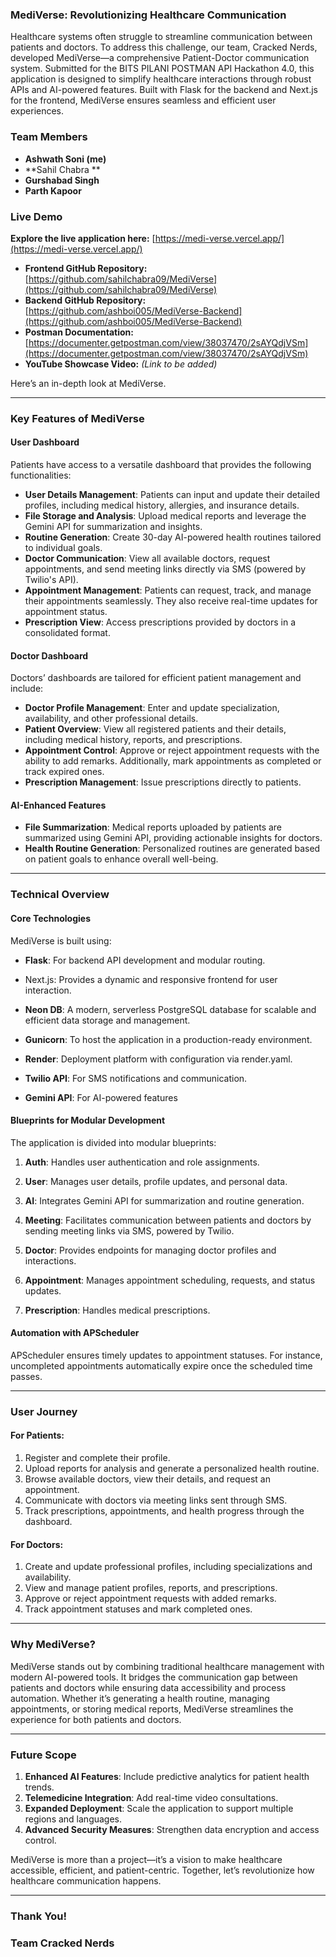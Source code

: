 ### MediVerse: Revolutionizing Healthcare Communication

Healthcare systems often struggle to streamline communication between patients and doctors. To address this challenge, our team, Cracked Nerds, developed MediVerse—a comprehensive Patient-Doctor communication system. Submitted for the BITS PILANI POSTMAN API Hackathon 4.0, this application is designed to simplify healthcare interactions through robust APIs and AI-powered features. Built with Flask for the backend and Next.js for the frontend, MediVerse ensures seamless and efficient user experiences.

### **Team Members**

- **Ashwath Soni (me)**
- **Sahil Chabra **
- **Gurshabad Singh**
- **Parth Kapoor**

### **Live Demo**

**Explore the live application here:** [https://medi-verse.vercel.app/](https://medi-verse.vercel.app/)

- **Frontend GitHub Repository:** [https://github.com/sahilchabra09/MediVerse](https://github.com/sahilchabra09/MediVerse)
- **Backend GitHub Repository:** [https://github.com/ashboi005/MediVerse-Backend](https://github.com/ashboi005/MediVerse-Backend)
- **Postman Documentation:** [https://documenter.getpostman.com/view/38037470/2sAYQdjVSm](https://documenter.getpostman.com/view/38037470/2sAYQdjVSm)
- **YouTube Showcase Video:** *(Link to be added)*



Here’s an in-depth look at MediVerse.

---

### Key Features of MediVerse

#### **User Dashboard**

Patients have access to a versatile dashboard that provides the following functionalities:

- **User Details Management**: Patients can input and update their detailed profiles, including medical history, allergies, and insurance details.
- **File Storage and Analysis**: Upload medical reports and leverage the Gemini API for summarization and insights.
- **Routine Generation**: Create 30-day AI-powered health routines tailored to individual goals.
- **Doctor Communication**: View all available doctors, request appointments, and send meeting links directly via SMS (powered by Twilio's API).
- **Appointment Management**: Patients can request, track, and manage their appointments seamlessly. They also receive real-time updates for appointment status.
- **Prescription View**: Access prescriptions provided by doctors in a consolidated format.

#### **Doctor Dashboard**

Doctors’ dashboards are tailored for efficient patient management and include:

- **Doctor Profile Management**: Enter and update specialization, availability, and other professional details.
- **Patient Overview**: View all registered patients and their details, including medical history, reports, and prescriptions.
- **Appointment Control**: Approve or reject appointment requests with the ability to add remarks. Additionally, mark appointments as completed or track expired ones.
- **Prescription Management**: Issue prescriptions directly to patients.

#### **AI-Enhanced Features**

- **File Summarization**: Medical reports uploaded by patients are summarized using Gemini API, providing actionable insights for doctors.
- **Health Routine Generation**: Personalized routines are generated based on patient goals to enhance overall well-being.

---

### Technical Overview

#### **Core Technologies**

MediVerse is built using:

- **Flask**: For backend API development and modular routing.

- Next.js: Provides a dynamic and responsive frontend for user interaction.

- **Neon DB**: A modern, serverless PostgreSQL database for scalable and efficient data storage and management.

- **Gunicorn**: To host the application in a production-ready environment.

- **Render**: Deployment platform with configuration via render.yaml.

- **Twilio API**: For SMS notifications and communication.

- **Gemini API**: For AI-powered features

#### **Blueprints for Modular Development**

The application is divided into modular blueprints:

1. **Auth**: Handles user authentication and role assignments.

2. **User**: Manages user details, profile updates, and personal data.

3. **AI**: Integrates Gemini API for summarization and routine generation.

4. **Meeting**: Facilitates communication between patients and doctors by sending meeting links via SMS, powered by Twilio.

5. **Doctor**: Provides endpoints for managing doctor profiles and interactions.

6. **Appointment**: Manages appointment scheduling, requests, and status updates.

7. **Prescription**: Handles medical prescriptions.

#### **Automation with APScheduler**

APScheduler ensures timely updates to appointment statuses. For instance, uncompleted appointments automatically expire once the scheduled time passes.

---

### User Journey

#### **For Patients:**

1. Register and complete their profile.
2. Upload reports for analysis and generate a personalized health routine.
3. Browse available doctors, view their details, and request an appointment.
4. Communicate with doctors via meeting links sent through SMS.
5. Track prescriptions, appointments, and health progress through the dashboard.

#### **For Doctors:**

1. Create and update professional profiles, including specializations and availability.
2. View and manage patient profiles, reports, and prescriptions.
3. Approve or reject appointment requests with added remarks.
4. Track appointment statuses and mark completed ones.

---

### Why MediVerse?

MediVerse stands out by combining traditional healthcare management with modern AI-powered tools. It bridges the communication gap between patients and doctors while ensuring data accessibility and process automation. Whether it’s generating a health routine, managing appointments, or storing medical reports, MediVerse streamlines the experience for both patients and doctors.

---

### Future Scope

1. **Enhanced AI Features**: Include predictive analytics for patient health trends.
2. **Telemedicine Integration**: Add real-time video consultations.
3. **Expanded Deployment**: Scale the application to support multiple regions and languages.
4. **Advanced Security Measures**: Strengthen data encryption and access control.

MediVerse is more than a project—it’s a vision to make healthcare accessible, efficient, and patient-centric. Together, let’s revolutionize how healthcare communication happens.

---

### Thank You!

### **Team Cracked Nerds**

